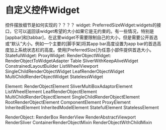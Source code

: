 # 自定义控件Widget
控件摆放细节是如何实现的？？？？
widget:
    PreferredSizeWidget:widgets的接口，它可以返回该widget希望的大小如果它是无约束的。有一些情况，特别是[appbar]和[tabbar]，在这里widget不需要限制自己的大小，但是需要公开首选或“默认”大小。例如一个主要的[脚手架]将其app bar高度设置为app bar的首选高度加上系统状态栏的高度。使用[PreferredSize]为任意小部件提供首选大小。
    StatefulWidget:
    ProxyWidget:
    RenderObjectWidget:
      RenderObjectToWidgetAdapter
      Table
      SliverWithKeepAliveWidget
      ConstrainedLayoutBuilder
      ListWheelViewport
      SingleChildRenderObjectWidget
      LeafRenderObjectWidget
      MultiChildRenderObjectWidget
      StatelessWidget

Element:
  RenderObjectElement
    SliverMultiBoxAdaptorElement
    ListWheelElement
    LeafRenderObjectElement
    MultiChildRenderObjectElement
    SingleChildRenderObjectElement
    RootRenderObjectElement
  ComponentElement
    ProxyElement
      InheritedElement
        InheritedModelElement
    StatefulElement
    StatelessElement


RenderObject:
  RenderBox
  RenderView
  RenderAbstractViewport
  RenderSliver
  ContainerRenderObjectMixin
  RenderObjectWithChildMixin
